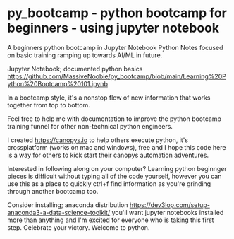 # py_bootcamp - python bootcamp for beginners - using jupyter notebook
A beginners python bootcamp in Jupyter Notebook Python Notes focused on basic training ramping up towards AI/ML in future. 


Jupyter Notebook; documented python basics
https://github.com/MassiveNoobie/py_bootcamp/blob/main/Learning%20Python%20Bootcamp%20101.ipynb

In a bootcamp style, it's a nonstop flow of new information that works together from top to bottom.

Feel free to help me with documentation to improve the python bootcamp training funnel for other non-technical python engineers.

I created https://canopys.io to help others execute python, it's crossplatform (works on mac and windows), free and I hope this code here is a way for others to kick start their canopys automation adventures.

Interested in following along on your computer? Learning python beginnger pieces is difficult without typing all of the code yourself, however you can use this as a place to quickly ctrl+f find information as you're grinding through another bootcamp too.

Consider installing; anaconda distribution https://dev3lop.com/setup-anaconda3-a-data-science-toolkit/ you'll want jupyter notebooks installed more than anything and I'm excited for everyone who is taking this first step. Celebrate your victory. Welcome to python.
